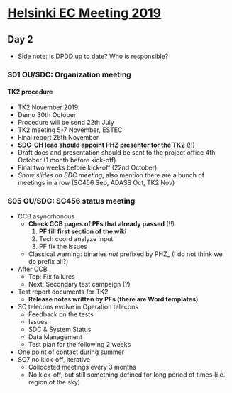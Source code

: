 # [Helsinki EC Meeting 2019](http://www.physics.helsinki.fi/ec2019/pages/schedule.html)

## Day 2

* Side note: is DPDD up to date? Who is responsible?

### S01 OU/SDC: Organization meeting

#### TK2 procedure
* TK2 November 2019
* Demo 30th October
* Procedure will be send 22th July
* TK2 meeting 5-7 November, ESTEC
* Final report 26th November
* **[SDC-CH lead should appoint PHZ presenter for the TK2](https://wiki.cosmos.esa.int/euclid/images/2/25/02_00_TK2_Zacchei_01062019_v1.0.pdf)** (!!)
* Draft docs and presentation should be sent to the project office 4th October (1 month before kick-off)
* Final two weeks before kick-off (22nd October)
* *Show slides on SDC meeting*, also mention there are a bunch of meetings in a row (SC456 Sep, ADASS Oct, TK2 Nov)

### S05 OU/SDC: SC456 status meeting
* CCB asyncrhonous
    - **Check CCB pages of PFs that already passed** (!!)
        1. **PF fill first section of the wiki**
        2. Tech coord analyze input
        3. PF fix the issues
    - Classical warning: binaries _not_ prefixed by PHZ_ (I do not think we do prefix all?)
* After CCB
    - Top: Fix failures
    - Next: Secondary test campaign (?)
* Test report documents for TK2
    - **Release notes written by PFs (there are Word templates)**
* SC telecons evolve in Operation telecons
    - Feedback on the tests
    - Issues
    - SDC & System Status
    - Data Management
    - Test plan for the following 2 weeks
* One point of contact during summer
* SC7 no kick-off, iterative
    - Collocated meetings every 3 months
    - No kick-off, but still something defined for long period of times (i.e. region of the sky)